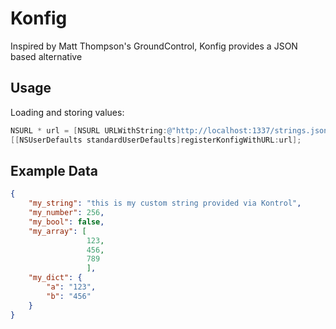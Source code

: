 Konfig
======

Inspired by Matt Thompson's GroundControl, Konfig provides a JSON based alternative

## Usage

Loading and storing values:

```objective-c
NSURL * url = [NSURL URLWithString:@"http://localhost:1337/strings.json"];
[[NSUserDefaults standardUserDefaults]registerKonfigWithURL:url];
```


## Example Data

```json
{
    "my_string": "this is my custom string provided via Kontrol",
    "my_number": 256,
    "my_bool": false,
    "my_array": [
                 123,
                 456,
                 789
                 ],
    "my_dict": {
        "a": "123",
        "b": "456"
    }
}
```


